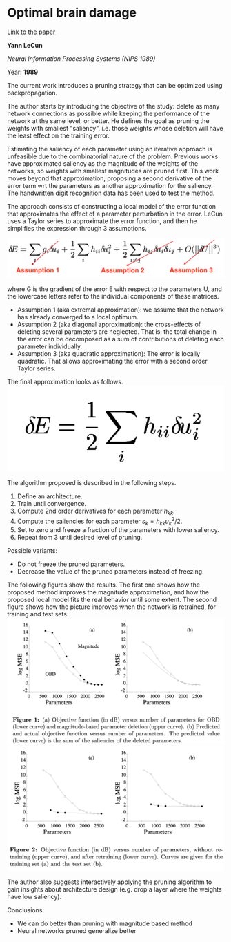 # Optimal brain damage

[Link to the paper](http://papers.nips.cc/paper/250-optimal-brain-damage)

**Yann LeCun**

*Neural Information Processing Systems (NIPS 1989)*

Year: **1989**

The current work introduces a pruning strategy that can be optimized using backpropagation.

The author starts by introducing the objective of the study: delete as many network connections as possible while keeping the performance of the network at the same level, or better. He defines the goal as pruning the weights with smallest "saliency", i.e. those weights whose deletion will have the least effect on the training error.

Estimating the saliency of each parameter using an iterative approach is unfeasible due to the combinatorial nature of the problem. Previous works have approximated saliency as the magnitude of the weights of the networks, so weights with smallest magnitudes are pruned first. This work moves beyond that approximation, proposing a second derivative of the error term wrt the parameters as another approximation for the saliency. The handwritten digit recognition data has been used to test the method.

The approach consists of constructing a local model of the error function that approximates the effect of a parameter perturbation in the error. LeCun uses a Taylor series to approximate the error function, and then he simplifies the expression through 3 assumptions.

![](lecun1989/obd-assumptions.png)

where G is the gradient of the error E with respect to the parameters U, and the lowercase letters refer to the individual components of these matrices.

- Assumption 1 (aka extremal approximation): we assume that the network has already converged to a local optimum.
- Assumption 2 (aka diagonal approximation): the cross-effects of deleting several parameters are neglected. That is: the total change in the error can be decomposed as a sum of contributions of deleting each parameter individually.
- Assumption 3 (aka quadratic approximation): The error is locally quadratic. That allows approximating the error with a second order Taylor series.

The final approximation looks as follows.
![](lecun1989/obd-approx.png)

The algorithm proposed is described in the following steps.

1. Define an architecture.
2. Train until convergence.
3. Compute 2nd order derivatives for each parameter $h_{kk}$.
4. Compute the saliencies for each parameter $s_k = h_{kk}u_k^2/2$.
5. Set to zero and freeze a fraction of the parameters with lower saliency.
6. Repeat from 3 until desired level of pruning.

Possible variants:
- Do not freeze the pruned parameters.
- Decrease the value of the pruned parameters instead of freezing.

The following figures show the results. The first one shows how the proposed method improves the magnitude approximation, and how the proposed local model fits the real behavior until some extent. The second figure shows how the picture improves when the network is retrained, for training and test sets.
![](lecun1989/obd-results.png)
![](lecun1989/obd-retrain.png)

The author also suggests interactively applying the pruning algorithm to gain insights about architecture design (e.g. drop a layer where the weights have low saliency).

Conclusions:
- We can do better than pruning with magnitude based method
- Neural networks pruned generalize better
